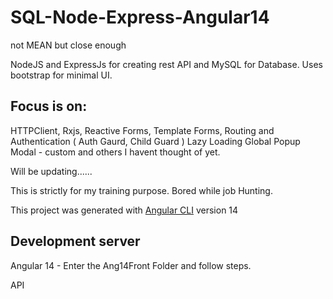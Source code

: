 # SQL-Node-Express-Angular14

not MEAN but close enough

NodeJS and ExpressJs for creating rest API and MySQL for Database.
Uses bootstrap for minimal UI.

## Focus is on:

HTTPClient,
Rxjs,
Reactive Forms,
Template Forms,
Routing and Authentication ( Auth Gaurd, Child Guard )
Lazy Loading
Global Popup Modal - custom
and others I havent thought of yet.

Will be updating......

This is strictly for my training purpose. Bored while job Hunting.

This project was generated with [Angular CLI](https://github.com/angular/angular-cli) version 14

## Development server

Angular 14 - 
Enter the Ang14Front Folder and follow steps.

API
